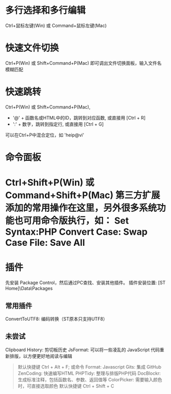 # 多行选择和多行编辑
Ctrl+鼠标左键(Win) 或 Command+鼠标左键(Mac)


# 快速文件切换
Ctrl+P(Win) 或 Shift+Command+P(Mac) 即可调出文件切换面板，输入文件名模糊匹配


# 快速跳转
Ctrl+P(Win) 或 Shift+Command+P(Mac),

 - '@' + 函数名或HTML中的ID，跳转到对应函数, 或直接用 [Ctrl + R]
 - ':' + 数字，跳转到指定行, 或直接用 [Ctrl + G]

可以在Ctrl+P中混合定位，如 'heip@vi'


# 命令面板
Ctrl+Shift+P(Win) 或 Command+Shift+P(Mac)
第三方扩展添加的常用操作在这里，另外很多系统功能也可用命令版执行，如：
Set Syntax:PHP
Convert Case: Swap Case
File: Save All
==


# 插件
先安装 Package Control，然后通过PC查找、安装其他插件。
插件安装位置: [ST Home]\Data\Packages

## 常用插件
ConvertToUTF8: 编码转换（ST原本只支持UTF8）

## 未尝试
Clipboard History: 剪切板历史
JsFormat: 可以将一些凌乱的 JavaScript 代码重新排版，以方便更好地阅读与编辑
> 默认快捷键 Ctrl + Alt + F; 或命令 Format: Javascript
Gits: 集成 GitHub
ZenCoding: 快速编写HTML
PHPTidy: 整理与排版PHP代码
Doc​Blockr: 生成标准注释，包括函数名、参数、返回值等
Color​Picker: 需要输入颜色时，可直接选取颜色
> 默认快捷键 Ctrl + Shift + C
